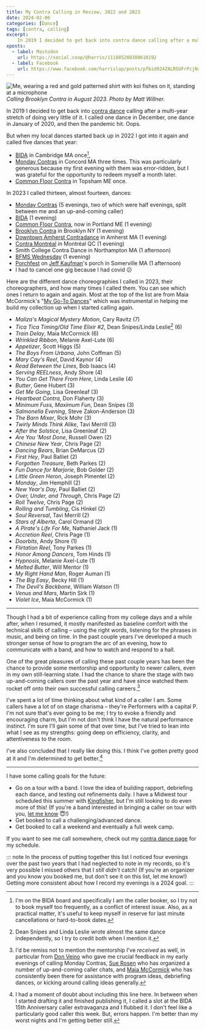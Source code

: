 ```yaml
---
title: My Contra Calling in Review, 2022 and 2023
date: 2024-02-06
categories: [Dance]
tags: [contra, calling]
excerpt:
    In 2019 I decided to get back into contra dance calling after a multi-year stretch of doing very little of it. I called one dance in December, one dance in January of 2020, and then the pandemic hit. Oops. But when my local dances started back up in 2022 I got into it again and called five dances that year
xposts:
  - label: Mastodon
    url: https://social.coop/@harris/111885208380610192
  - label: Facebook
    url: https://www.facebook.com/harrislap/posts/pfbid024ZALRSUFrPcjNxf3jLR8jTLUmJu8UXgdCEkP1s1X8W1cQARYt412HqNzjf8zowWEl
---
```


![Me, wearing a red and gold patterned shirt with koi fishes on it, standing at a microphone](/media/contra-calling-2022-2023/brooklyn.jpg)
_Calling Brooklyn Contra in August 2023. Photo by Matt Willner._

In 2019 I decided to get back into [contra dance][] calling after a multi-year stretch of doing very little of it. I called one dance in December, one dance in January of 2020, and then the pandemic hit. Oops.

But when my local dances started back up in 2022 I got into it again and called five dances that year:

* [BIDA][] in Cambridge MA once[^1],
* [Monday Contras][] in Concord MA three times. This was particularly generous because my first evening with them was error-ridden, but I was grateful for the opportunity to redeem myself a month later.
* [Common Floor Contra][] in Topsham ME once.

In 2023 I called thirteen, almost fourteen, dances:

* [Monday Contras][] (5 evenings, two of which were half evenings, split between me and an up-and-coming caller)
* [BIDA][] (1 evening)
* [Common Floor Contra][], now in Portland ME (1 evening)
* [Brooklyn Contra][] in Brooklyn NY (1 evening)
* [Downtown Amherst Contradance][] in Amherst MA (1 evening)
* [Contra Montréal][] in Montréal QC (1 evening)
* Smith College Contra Dance in Northampton MA (1 afternoon)
* [BFMS Wednesday][] (1 evening)
* [Porchfest][] on [Jeff Kaufman][]'s porch in Somerville MA (1 afternoon)
* I had to cancel one gig because I had covid 😕

Here are the different dance choreographies I called in 2023, their choreographers, and how many times I called them. You can see which ones I return to again and again. Most at the top of the list are from Maia McCormick's "[My Go-To Dances](https://contra.maiamccormick.com/blog/2022/10/16/go-to-dances.html)" which was instrumental in helping me build my collection up when I started calling again.

* *Maliza's Magical Mystery Motion*, Cary Ravitz (7)
* *Tica Tica Timing/Old Time Elixir #2*, Dean Snipes/Linda Leslie[^2] (6)
* *Train Delay*, Maia McCormick (6)
* *Wrinkled Ribbon*, Melanie Axel-Lute (6)
* *Appetizer*, Scott Higgs (5)
* *The Boys From Urbana*, John Coffman (5)
* *Mary Cay's Reel*, David Kaynor (4)
* *Read Between the Lines*, Bob Isaacs (4)
* *Serving REELness*, Andy Shore (4)
* *You Can Get There From Here*, Linda Leslie (4)
* *Butter*, Gene Hubert (3)
* *Get Me Going*, Lisa Greenleaf (3)
* *Heartbeat Contra*, Don Flaherty (3)
* *Minimum Fuss, Maximum Fun*, Dean Snipes (3)
* *Salmonella Evening*, Steve Zakon-Anderson (3)
* *The Barn Mixer*, Rick Mohr (3)
* *Twirly Minds Think Alike*, Tavi Merrill (3)
* *After the Solstice*, Lisa Greenleaf (2)
* *Are You 'Most Done*, Russell Owen (2)
* *Chinese New Year*, Chris Page (2)
* *Dancing Bears*, Brian DeMarcus (2)
* *First Hey*, Paul Balliet (2)
* *Forgotten Treasure*, Beth Parkes (2)
* *Fun Dance for Marjorie*, Bob Golder (2)
* *Little Green Heron*, Joseph Pimentel (2)
* *Monday*, Jim Hemphill (2)
* *New Year's Day*, Paul Balliet (2)
* *Over, Under, and Through*, Chris Page (2)
* *Roll Twelve*, Chris Page (2)
* *Rolling and Tumbling*, Cis Hinkel (2)
* *Soul Reversal*, Tavi Merrill (2)
* *Stars of Alberta*, Carol Ormand (2)
* *A Pirate's Life For Me*, Nathaniel Jack (1)
* *Accretion Reel*, Chris Page (1)
* *Doorbits*, Andy Shore (1)
* *Flirtation Reel*, Tony Parkes (1)
* *Honor Among Dancers*, Tom Hinds (1)
* *Hypnosis*, Melanie Axel-Lute (1)
* *Melted Butter*, Will Mentor (1)
* *My Right Hand Man*, Roger Auman (1)
* *The Big Easy*, Becky Hill (1)
* *The Devil's Backbone*, William Watson (1)
* *Venus and Mars*, Martin Sirk (1)
* *Violet Ice*, Maia McCormick (1)

***

Though I had a bit of experience calling from my college days and a while after, when I resumed, it mostly manifested as baseline comfort with the technical skills of calling – using the right words, listening for the phrases in music, and being on time. In the past couple years I've developed a much stronger sense of how to program the arc of an evening, how to communicate with a band, and how to watch and respond to a hall.

One of the great pleasures of calling these past couple years has been the chance to provide some mentorship and opportunity to newer callers, even in my own still-learning state. I had the chance to share the stage with two up-and-coming callers over the past year and have since watched them rocket off onto their own successful calling careers.[^3]

I've spent a lot of time thinking about what kind of a caller I am. Some callers have a lot of on stage charisma – they're Performers with a capital P. I'm not sure that's ever going to be me; I try to evoke a friendly and encouraging charm, but I'm not don't think I have the natural performance instinct. I'm sure I'll gain some of that over time, but I've tried to lean into what I see as my strengths: going deep on efficiency, clarity, and attentiveness to the room.

I've also concluded that I really like doing this. I think I've gotten pretty good at it and I'm determined to get better.[^4]

***

I have some calling goals for the future:

* Go on a tour with a band. I love the idea of building rapport, debriefing each dance, and testing out refinements daily. I have a Midwest tour scheduled this summer with [Kingfisher][], but I'm still looking to do even more of this! (If you're a band interested in bringing a caller on tour with you, [let me know][contact] 😇!)
* Get booked to call a challenging/advanced dance.
* Get booked to call a weekend and eventually a full week camp.

If you want to see me call somewhere, check out my [contra dance page][harriscontra] for my schedule.

::: note
In the process of putting together this list I noticed four evenings over the past two years that I had neglected to note in my records, so it's very possible I missed others that I *still didn't* catch! (If you're an organizer and you know you booked me, but don't see it on this list, let me know!) Getting more consistent about how I record my evenings is a 2024 goal.
:::

[^1]: I'm on the BIDA board and specifically I am the caller booker, so I try not to book myself too frequently, as a conflict of interest issue. Also, as a practical matter, it's useful to keep myself in reserve for last minute cancellations or hard-to-book dates.
[^2]: Dean Snipes and Linda Leslie wrote almost the same dance independently, so I try to credit both when I mention it.
[^3]: I'd be remiss not to mention the mentorship I've *received* as well, in particular from [Don Veino][] who gave me crucial feedback in my early evenings of calling Monday Contras, [Sue Rosen][] who has organized a number of up-and-coming caller chats, and [Maia McCormick][] who has consistently been there for assistance with program ideas, debriefing dances, or kicking around calling ideas generally.
[^4]: I had a moment of doubt about including this line here. In between when I started drafting it and finished publishing it, I called a slot at the BIDA 15th Anniversary caller extravaganza and I flubbed it. I don't feel like a particularly good caller this week. But, errors happen. I'm better than my worst nights and I'm getting better still.

[contra dance]: https://en.wikipedia.org/wiki/Contra_dance
[BIDA]: https://www.bidadance.org/
[Monday Contras]: http://www.mondaycontras.com/
[Common Floor Contra]: https://www.commonfloorcontra.dance/
[Brooklyn Contra]: https://brooklyncontra.org/
[Downtown Amherst Contradance]: http://amherstcontra.org/
[Contra Montréal]: https://www.contramontreal.org
[BFMS Wednesday]: http://bfms.org/squarecontra.php
[Porchfest]: /2023/05/calling-dances-at-porchfest/
[Jeff Kaufman]: https://www.jefftk.com/
[Chloe Levine]: https://www.chloeemmawhitelevine.com/contra
[Don Veino]: http://veino.com/caller
[Sue Rosen]: http://suerosencaller.com/
[Maia McCormick]: https://contra.maiamccormick.com/
[Kingfisher]: https://www.kingfisherband.com/
[contact]: mailto:contra@chromamine.com
[harriscontra]: /contra/
